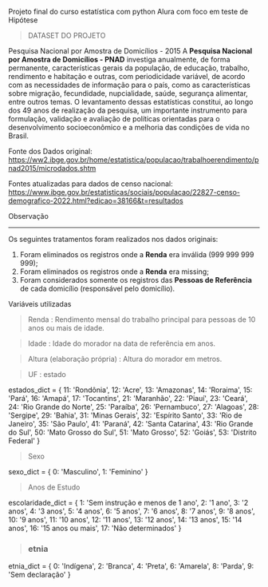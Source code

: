 Projeto final do curso estatística com python Alura com foco em teste de Hipótese

>DATASET DO PROJETO

Pesquisa Nacional por Amostra de Domicílios - 2015
A <b>Pesquisa Nacional por Amostra de Domicílios - PNAD</b> investiga anualmente, de forma permanente, características gerais da população, de educação, trabalho, rendimento e habitação e outras, com periodicidade variável, de acordo com as necessidades de informação para o país, como as características sobre migração, fecundidade, nupcialidade, saúde, segurança alimentar, entre outros temas. O levantamento dessas estatísticas constitui, ao longo dos 49 anos de realização da pesquisa, um importante instrumento para formulação, validação e avaliação de políticas orientadas para o desenvolvimento socioeconômico e a melhoria das condições de vida no Brasil.

Fonte dos Dados original:
https://ww2.ibge.gov.br/home/estatistica/populacao/trabalhoerendimento/pnad2015/microdados.shtm

Fontes atualizadas para dados de censo nacional:
https://www.ibge.gov.br/estatisticas/sociais/populacao/22827-censo-demografico-2022.html?edicao=38166&t=resultados


Observação
***
Os seguintes tratamentos foram realizados nos dados originais:
1. Foram eliminados os registros onde a <b>Renda</b> era inválida (999 999 999 999);
2. Foram eliminados os registros onde a <b>Renda</b> era missing;
3. Foram considerados somente os registros das <b>Pessoas de Referência</b> de cada domicílio (responsável pelo domicílio).


Variáveis utilizadas

> Renda : Rendimento mensal do trabalho principal para pessoas de 10 anos ou mais de idade.

> Idade : Idade do morador na data de referência em anos.

> Altura (elaboração própria) : Altura do morador em metros.

> UF : estado

estados_dict = {
    11: 'Rondônia',
    12: 'Acre',
    13: 'Amazonas',
    14: 'Roraima',
    15: 'Pará',
    16: 'Amapá',
    17: 'Tocantins',
    21: 'Maranhão',
    22: 'Piauí',
    23: 'Ceará',
    24: 'Rio Grande do Norte',
    25: 'Paraíba',
    26: 'Pernambuco',
    27: 'Alagoas',
    28: 'Sergipe',
    29: 'Bahia',
    31: 'Minas Gerais',
    32: 'Espírito Santo',
    33: 'Rio de Janeiro',
    35: 'São Paulo',
    41: 'Paraná',
    42: 'Santa Catarina',
    43: 'Rio Grande do Sul',
    50: 'Mato Grosso do Sul',
    51: 'Mato Grosso',
    52: 'Goiás',
    53: 'Distrito Federal'
}

> Sexo

sexo_dict = {
    0: 'Masculino',
    1: 'Feminino'
}

> Anos de Estudo

escolaridade_dict = {
    1: 'Sem instrução e menos de 1 ano',
    2: '1 ano',
    3: '2 anos',
    4: '3 anos',
    5: '4 anos',
    6: '5 anos',
    7: '6 anos',
    8: '7 anos',
    9: '8 anos',
    10: '9 anos',
    11: '10 anos',
    12: '11 anos',
    13: '12 anos',
    14: '13 anos',
    15: '14 anos',
    16: '15 anos ou mais',
    17: 'Não determinados'
}

> ### etnia

etnia_dict = {
    0: 'Indígena',
    2: 'Branca',
    4: 'Preta',
    6: 'Amarela',
    8: 'Parda',
    9: 'Sem declaração'
}
